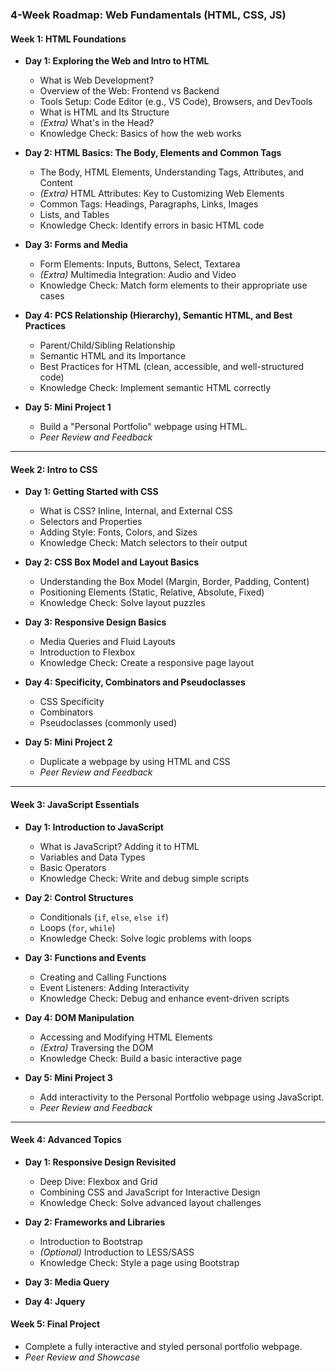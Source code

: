 ### **4-Week Roadmap: Web Fundamentals (HTML, CSS, JS)**

#### **Week 1: HTML Foundations**
- **Day 1: Exploring the Web and Intro to HTML**
  - What is Web Development?
  - Overview of the Web: Frontend vs Backend
  - Tools Setup: Code Editor (e.g., VS Code), Browsers, and DevTools
  - What is HTML and Its Structure
  - *(Extra)* What's in the Head?
  - Knowledge Check: Basics of how the web works

- **Day 2: HTML Basics: The Body, Elements and Common Tags**
  - The Body, HTML Elements, Understanding Tags, Attributes, and Content
  - *(Extra)* HTML Attributes: Key to Customizing Web Elements
  - Common Tags: Headings, Paragraphs, Links, Images
  - Lists, and Tables
  - Knowledge Check: Identify errors in basic HTML code

- **Day 3: Forms and Media**
  - Form Elements: Inputs, Buttons, Select, Textarea
  - *(Extra)* Multimedia Integration: Audio and Video
  - Knowledge Check: Match form elements to their appropriate use cases

- **Day 4: PCS Relationship (Hierarchy), Semantic HTML, and Best Practices**
  - Parent/Child/Sibling Relationship
  - Semantic HTML and its Importance
  - Best Practices for HTML (clean, accessible, and well-structured code)
  - Knowledge Check: Implement semantic HTML correctly


- **Day 5: Mini Project 1**
  - Build a "Personal Portfolio" webpage using HTML.
  - *Peer Review and Feedback*

---

#### **Week 2: Intro to CSS**
- **Day 1: Getting Started with CSS**
  - What is CSS? Inline, Internal, and External CSS
  - Selectors and Properties
  - Adding Style: Fonts, Colors, and Sizes
  - Knowledge Check: Match selectors to their output

- **Day 2: CSS Box Model and Layout Basics**
  - Understanding the Box Model (Margin, Border, Padding, Content)
  - Positioning Elements (Static, Relative, Absolute, Fixed)
  - Knowledge Check: Solve layout puzzles

- **Day 3: Responsive Design Basics**
  - Media Queries and Fluid Layouts
  - Introduction to Flexbox
  - Knowledge Check: Create a responsive page layout

- **Day 4: Specificity, Combinators and Pseudoclasses**
  - CSS Specificity
  - Combinators
  - Pseudoclasses (commonly used)

- **Day 5: Mini Project 2**
  - Duplicate a webpage by using HTML and CSS
  - *Peer Review and Feedback*

---

#### **Week 3: JavaScript Essentials**
- **Day 1: Introduction to JavaScript**
  - What is JavaScript? Adding it to HTML
  - Variables and Data Types
  - Basic Operators
  - Knowledge Check: Write and debug simple scripts

- **Day 2: Control Structures**
  - Conditionals (`if`, `else`, `else if`)
  - Loops (`for`, `while`)
  - Knowledge Check: Solve logic problems with loops

- **Day 3: Functions and Events**
  - Creating and Calling Functions
  - Event Listeners: Adding Interactivity
  - Knowledge Check: Debug and enhance event-driven scripts

- **Day 4: DOM Manipulation**
  - Accessing and Modifying HTML Elements
  - *(Extra)* Traversing the DOM
  - Knowledge Check: Build a basic interactive page

- **Day 5: Mini Project 3**
  - Add interactivity to the Personal Portfolio webpage using JavaScript.
  - *Peer Review and Feedback*

---

#### **Week 4: Advanced Topics**
- **Day 1: Responsive Design Revisited**
  - Deep Dive: Flexbox and Grid
  - Combining CSS and JavaScript for Interactive Design
  - Knowledge Check: Solve advanced layout challenges

- **Day 2: Frameworks and Libraries**
  - Introduction to Bootstrap
  - *(Optional)* Introduction to LESS/SASS
  - Knowledge Check: Style a page using Bootstrap

- **Day 3: Media Query**

- **Day 4: Jquery**

#### **Week 5: Final Project**
  - Complete a fully interactive and styled personal portfolio webpage.
  - *Peer Review and Showcase*
